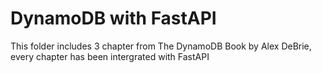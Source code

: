 # DynamoDB with FastAPI

This folder includes 3 chapter from The DynamoDB Book by Alex DeBrie, every chapter has been intergrated with FastAPI
